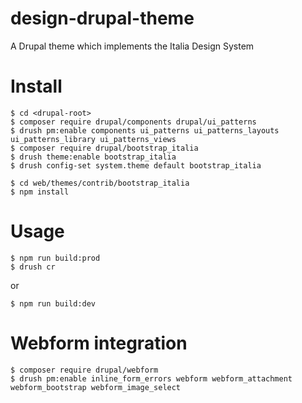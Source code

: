 # design-drupal-theme
A Drupal theme which implements the Italia Design System

# Install
    $ cd <drupal-root>
    $ composer require drupal/components drupal/ui_patterns
    $ drush pm:enable components ui_patterns ui_patterns_layouts ui_patterns_library ui_patterns_views
    $ composer require drupal/bootstrap_italia
    $ drush theme:enable bootstrap_italia
    $ drush config-set system.theme default bootstrap_italia

    $ cd web/themes/contrib/bootstrap_italia
    $ npm install

# Usage
    $ npm run build:prod
    $ drush cr

or

    $ npm run build:dev

# Webform integration
    $ composer require drupal/webform
    $ drush pm:enable inline_form_errors webform webform_attachment webform_bootstrap webform_image_select
